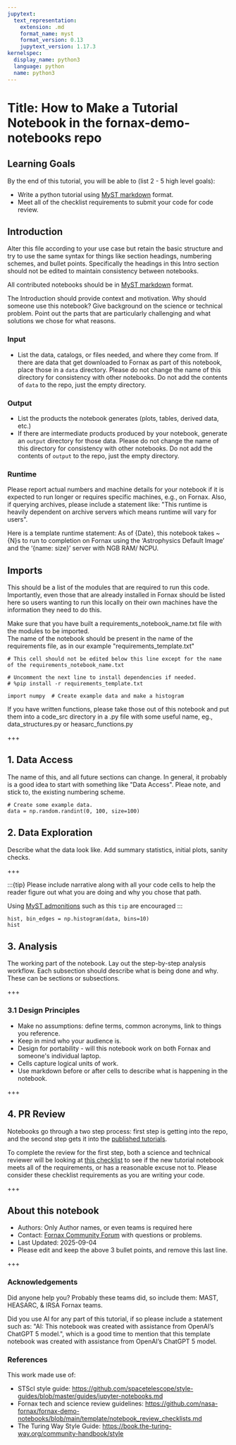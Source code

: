 ```yaml
---
jupytext:
  text_representation:
    extension: .md
    format_name: myst
    format_version: 0.13
    jupytext_version: 1.17.3
kernelspec:
  display_name: python3
  language: python
  name: python3
---
```


# Title: How to Make a Tutorial Notebook in the fornax-demo-notebooks repo

## Learning Goals

By the end of this tutorial, you will be able to (list 2 - 5 high level goals):

-   Write a python tutorial using [MyST markdown](https://mystmd.org) format.
-   Meet all of the checklist requirements to submit your code for code review.

## Introduction

Alter this file according to your use case but retain the basic structure and try to use the same syntax for things like section headings, numbering schemes, and bullet points.
Specifically the headings in this Intro section should not be edited to maintain consistency between notebooks.

All contributed notebooks should be in [MyST markdown](https://mystmd.org) format.  

The Introduction should provide context and motivation.
Why should someone use this notebook?
Give background on the science or technical problem.
Point out the parts that are particularly challenging and what solutions we chose for what reasons.

### Input

-   List the data, catalogs, or files needed, and where they come from.
    If there are data that get downloaded to Fornax as part of this notebook, place those in a `data` directory.
    Please do not change the name of this directory for consistency with other notebooks.
    Do not add the contents of `data` to the repo, just the empty directory.

### Output

-   List the products the notebook generates (plots, tables, derived data, etc.)
-   If there are intermediate products produced by your notebook, generate an `output` directory for those data.
    Please do not change the name of this directory for consistency with other notebooks.
    Do not add the contents of `output` to the repo, just the empty directory.

### Runtime

Please report actual numbers and machine details for your notebook if it is expected to run longer or requires specific machines, e.g., on Fornax.
Also, if querying archives, please include a statement like:
"This runtime is heavily dependent on archive servers which means runtime will vary for users".

Here is a template runtime statement:
As of {Date}, this notebook takes ~{N}s to run to completion on Fornax using the ‘Astrophysics Default Image’ and the ‘{name: size}’ server with NGB RAM/ NCPU.

## Imports

This should be a list of the modules that are required to run this code.
Importantly, even those that are already installed in Fornax should be listed here so users wanting to run this locally on their own machines have the information they need to do this.

Make sure that you have built a requirements_notebook_name.txt file with the modules to be imported.  
The name of the notebook should be present in the name of the requirements file, as in our example "requirements_template.txt"

```{code-cell} ipython3
# This cell should not be edited below this line except for the name of the requirements_notebook_name.txt

# Uncomment the next line to install dependencies if needed.
# %pip install -r requirements_template.txt
```

```{code-cell} ipython3
import numpy  # Create example data and make a histogram
```

If you have written functions, please take those out of this notebook and put them into a code_src directory in a .py file with some useful name, eg., data_structures.py or heasarc_functions.py

+++

## 1. Data Access
The name of this, and all future sections can change.
In general, it probably is a good idea to start with something like "Data Access".
Pleae note, and stick to, the existing numbering scheme.

```{code-cell} ipython3
# Create some example data.
data = np.random.randint(0, 100, size=100)
```

## 2. Data Exploration

Describe what the data look like. Add summary statistics, initial plots, sanity checks.

+++

:::{tip}
Please include narrative along with all your code cells to help the reader figure out what you are doing and why you chose that path.

Using [MyST admonitions](https://mystmd.org/guide/admonitions) such as this `tip` are encouraged 
:::

```{code-cell} ipython3
hist, bin_edges = np.histogram(data, bins=10)
hist
```

## 3. Analysis

The working part of the notebook.
Lay out the step-by-step analysis workflow.
Each subsection should describe what is being done and why.
These can be sections or subsections.

+++

### 3.1 Design Principles

-   Make no assumptions: define terms, common acronyms, link to things you reference.
-   Keep in mind who your audience is.
-   Design for portability - will this notebook work on both Fornax and someone's individual laptop.
-   Cells capture logical units of work.
-   Use markdown before or after cells to describe what is happening in the notebook.

+++

## 4. PR Review

Notebooks go through a two step process: first step is getting into the repo, and the second step gets it into the [published tutorials](https://nasa-fornax.github.io/fornax-demo-notebooks/).

To complete the review for the first step, both a science and technical reviewer will be looking at [this checklist](https://github.com/nasa-fornax/fornax-demo-notebooks/blob/main/template/notebook_review_checklists.md) to see if the new tutorial notebook meets all of the requirements, or has a reasonable excuse not to.
Please consider these checklist requirements as you are writing your code.

+++

## About this notebook

-   Authors: Only Author names, or even teams is required here
-   Contact: [Fornax Community Forum](https://discourse.fornax.sciencecloud.nasa.gov) with questions or problems.
-   Last Updated: 2025-09-04
-   Please edit and keep the above 3 bullet points, and remove this last line.

+++

### Acknowledgements

Did anyone help you?
Probably these teams did, so include them: MAST, HEASARC, & IRSA Fornax teams.

Did you use AI for any part of this tutorial, if so please include a statement such as:
"AI: This notebook was created with assistance from OpenAI’s ChatGPT 5 model.", which is a good time to mention that this template notebook was created with assistance from OpenAI’s ChatGPT 5 model.

### References

This work made use of:

-   STScI style guide: https://github.com/spacetelescope/style-guides/blob/master/guides/jupyter-notebooks.md
-   Fornax tech and science review guidelines: https://github.com/nasa-fornax/fornax-demo-notebooks/blob/main/template/notebook_review_checklists.md
-   The Turing Way Style Guide: https://book.the-turing-way.org/community-handbook/style

```{code-cell} ipython3

```
